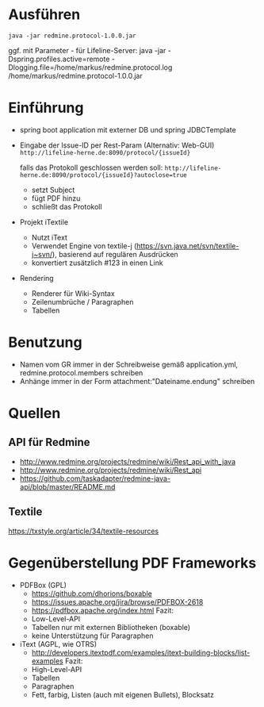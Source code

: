 # Ausführen
	java -jar redmine.protocol-1.0.0.jar
ggf. mit Parameter - für Lifeline-Server:
	java -jar -Dspring.profiles.active=remote -Dlogging.file=/home/markus/redmine.protocol.log /home/markus/redmine.protocol-1.0.0.jar

# Einführung
- spring boot application mit externer DB und spring JDBCTemplate
- Eingabe der Issue-ID per Rest-Param (Alternativ: Web-GUI)
    `http://lifeline-herne.de:8090/protocol/{issueId}`
  
  falls das Protokoll geschlossen werden soll:
    `http://lifeline-herne.de:8090/protocol/{issueId}?autoclose=true`
    * setzt Subject
    * fügt PDF hinzu
    * schließt das Protokoll 
- Projekt iTextile
    * Nutzt iText
    * Verwendet Engine von textile-j (https://svn.java.net/svn/textile-j~svn/), basierend auf regulären Ausdrücken
    * konvertiert zusätzlich #123 in einen Link
- Rendering
    * Renderer für Wiki-Syntax
    * Zeilenumbrüche / Paragraphen
    * Tabellen
    
# Benutzung
* Namen vom GR immer in der Schreibweise gemäß application.yml, redmine.protocol.members schreiben
* Anhänge immer in der Form attachment:"Dateiname.endung" schreiben

# Quellen
## API für Redmine
- http://www.redmine.org/projects/redmine/wiki/Rest_api_with_java
- http://www.redmine.org/projects/redmine/wiki/Rest_api
- https://github.com/taskadapter/redmine-java-api/blob/master/README.md

## Textile
https://txstyle.org/article/34/textile-resources

# Gegenüberstellung PDF Frameworks 
- PDFBox (GPL)
    * https://github.com/dhorions/boxable
    * https://issues.apache.org/jira/browse/PDFBOX-2618
    * https://pdfbox.apache.org/index.html
    Fazit:
    * Low-Level-API
    * Tabellen nur mit externen Bibliotheken (boxable)
    * keine Unterstützung für Paragraphen  
- iText (AGPL, wie OTRS)
    * http://developers.itextpdf.com/examples/itext-building-blocks/list-examples
    Fazit:
    * High-Level-API
    * Tabellen
    * Paragraphen
    * Fett, farbig, Listen (auch mit eigenen Bullets), Blocksatz